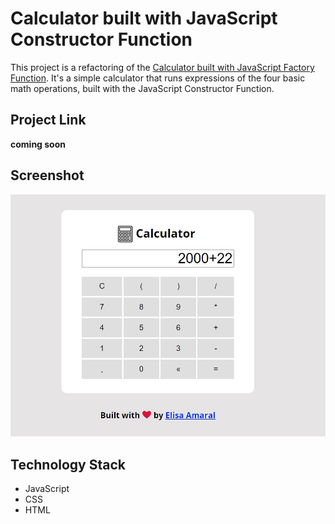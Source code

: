 # Calculator built with JavaScript Constructor Function

This project is a refactoring of the [Calculator built with JavaScript Factory Function](https://github.com/elisa-amaral/Calculator-built-with-JavaScript-Factory-Function). It's a simple calculator that runs expressions of the four basic math operations, built with the JavaScript Constructor Function.

## Project Link

**coming soon**

## Screenshot

![Screenshot](assets/img/Screenshot.jpg)

## Technology Stack

+ JavaScript
+ CSS
+ HTML
